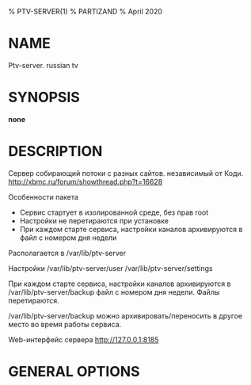 % PTV-SERVER(1)
% PARTIZAND
% April 2020

# NAME

Ptv-server. russian tv

# SYNOPSIS

**none**

# DESCRIPTION

Сервер собирающий потоки с разных сайтов. независимый от Коди. http://xbmc.ru/forum/showthread.php?t=16628

Особенности пакета

* Сервис стартует в изолированной среде, без прав root
* Настройки не перетираются при установке
* При каждом старте сервиса, настройки каналов архивируются в файл с номером дня недели

Располагается в /var/lib/ptv-server

Настройки /var/lib/ptv-server/user /var/lib/ptv-server/settings

При каждом старте сервиса, настройки каналов архивируются в /var/lib/ptv-server/backup файл с номером дня недели. Файлы перетираются.

/var/lib/ptv-server/backup можно архивировать/переносить в другое место во время работы сервиса.


Web-интерфейс сервера http://127.0.0.1:8185


# GENERAL OPTIONS

